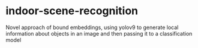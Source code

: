 # indoor-scene-recognition
Novel approach of bound embeddings, using yolov9 to generate local information about objects in an image and then passing it to a classification model
